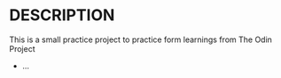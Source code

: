 # DESCRIPTION

This is a small practice project to practice form learnings from The Odin Project

* ...
